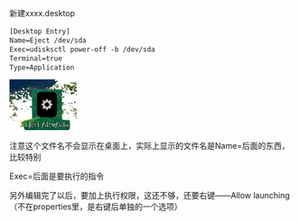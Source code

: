 新建xxxx.desktop

```
[Desktop Entry]
Name=Eject /dev/sda
Exec=udisksctl power-off -b /dev/sda
Terminal=true
Type=Application
```

<img src="assets/image-20220514135858855.png" alt="image-20220514135858855" style="zoom:80%;" />

注意这个文件名不会显示在桌面上，实际上显示的文件名是Name=后面的东西，比较特别

Exec=后面是要执行的指令

另外编辑完了以后，要加上执行权限，这还不够，还要右键——Allow launching（不在properties里，是右键后单独的一个选项）